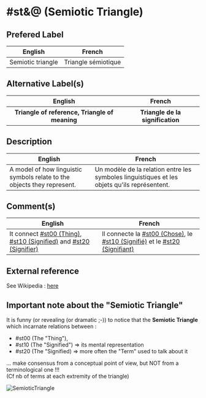 #st&@ (Semiotic Triangle)
==

Prefered Label
-
<table>
    <thead>
        <tr>
            <th>English</th>
            <th>French</th>
        </tr>
    </thead>
    <tbody>
        <tr>
            <td>Semiotic triangle</td>
            <td>Triangle sémiotique</td>
        </tr>
    </tbody>
</table>

Alternative Label(s)
-
<table>
    <thead>
        <tr>
            <th>English</th>
            <th>French</th>
        </tr>
    </thead>
    <tbody>
        <tr>
            <th>Triangle of reference, Triangle of meaning</th>
            <th>Triangle de la signification</th>
        </tr>
    </tbody>
</table>

Description
-
<table>
    <thead>
        <tr>
            <th>English</th>
            <th>French</th>
        </tr>
    </thead>
    <tbody>
        <tr>
            <td>A model of how linguistic symbols relate to the objects they represent.</td>
            <td>Un modèle de la relation entre les symboles linguistiques et les objets qu'ils représentent. </td>
        </tr>
    </tbody>
</table>

Comment(s)
-
<table>
    <thead>
        <tr>
            <th>English</th>
            <th>French</th>
        </tr>
    </thead>
    <tbody>
        <tr>
            <td>It connect <a href="https://github.com/iPlumb3r/Th3Sr1b3Pr0j3ct/blob/master/1_Semantic/Conceptionary/%23st00_Thing.md">#st00 (Thing)</a>, <a href="https://github.com/iPlumb3r/Th3Sr1b3Pr0j3ct/blob/master/1_Semantic/Conceptionary/%23st10_Signified.md">#st10 (Signified)</a> and <a href="https://github.com/iPlumb3r/Th3Sr1b3Pr0j3ct/blob/master/1_Semantic/Conceptionary/%23st20_Signifier.md">#st20 (Signifier)</a></td>
            <td>Il connecte la <a href="https://github.com/iPlumb3r/Th3Sr1b3Pr0j3ct/blob/master/1_Semantic/Conceptionary/%23st00_Thing.md">#st00 (Chose)</a>, le <a href="https://github.com/iPlumb3r/Th3Sr1b3Pr0j3ct/blob/master/1_Semantic/Conceptionary/%23st10_Signified.md">#st10 (Signifié)</a> et le  <a href="https://github.com/iPlumb3r/Th3Sr1b3Pr0j3ct/blob/master/1_Semantic/Conceptionary/%23st20_Signifier.md">#st20 (Signifiant)</a></td>
        </tr>
    </tbody>
</table>

External reference
-
See Wikipedia : <a href="http://en.wikipedia.org/wiki/Triangle_of_reference">here</a>

Important note about the "Semiotic Triangle"
-
It is funny (or revealing (or dramatic ;-)) to notice that the __Semiotic Triangle__ which incarnate relations between :
* #st00 (The "Thing"), 
* #st10 (The "Signified") => its mental representation 
* #st20 (The "Signified) => more often the "Term" used to talk about it  

... make consensus from a conceptual point of view, but NOT from a terminological one !!!   
(Cf nb of terms at each extremity of the triangle)   

![SemioticTriangle](https://github.com/iPlumb3r/Th3Sr1b3Pr0j3ct/blob/master/images/SemioticTriangle_NoConsensus.jpg)

